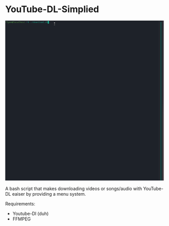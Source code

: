 # YouTube-DL-Simplied
![](example.gif)

A bash script that makes downloading videos or songs/audio with YouTube-DL eaiser by providing a menu system.

Requirements:

- Youtube-Dl (duh)
- FFMPEG
